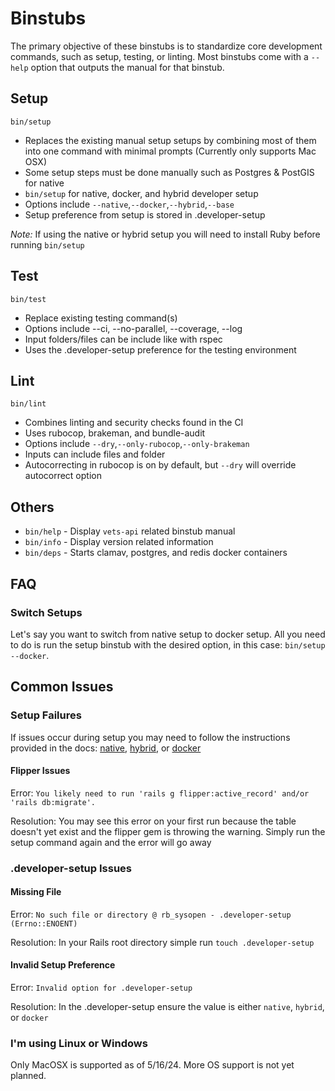 # Binstubs

The primary objective of these binstubs is to standardize core development commands, such as setup, testing, or linting. Most binstubs come with a `--help` option that outputs the manual for that binstub. 

## Setup

```
bin/setup 
```

- Replaces the existing manual setup setups by combining most of them into one command with minimal prompts (Currently only supports Mac OSX)
- Some setup steps must be done manually such as Postgres & PostGIS for native
- `bin/setup` for native, docker, and hybrid developer setup
- Options include `--native`,`--docker`,`--hybrid`,`--base`
- Setup preference from setup is stored in .developer-setup

_Note:_ If using the native or hybrid setup you will need to install Ruby before running `bin/setup`

## Test

```
bin/test 
```

- Replace existing testing command(s)
- Options include --ci, --no-parallel, --coverage, --log
- Input folders/files can be include like with rspec 
- Uses the .developer-setup preference for the testing environment

## Lint

```
bin/lint 
```

- Combines linting and security checks found in the CI
- Uses rubocop, brakeman, and bundle-audit
- Options include `--dry`,`--only-rubocop`,`--only-brakeman`
- Inputs can include files and folder 
- Autocorrecting in rubocop is on by default, but `--dry` will override autocorrect option

## Others

- `bin/help` - Display `vets-api` related binstub manual
- `bin/info` - Display version related information
- `bin/deps` - Starts clamav, postgres, and redis docker containers

## FAQ

### Switch Setups

Let's say you want to switch from native setup to docker setup. All you need to do is run the setup binstub with the desired option, in this case: `bin/setup --docker`. 

## Common Issues

### Setup Failures 

If issues occur during setup you may need to follow the instructions provided in the docs: [native](native.md), [hybrid](hybrid.md), or [docker](docker.md)

#### Flipper Issues

Error: `You likely need to run 'rails g flipper:active_record' and/or 'rails db:migrate'.`

Resolution: You may see this error on your first run because the table doesn't yet exist and the flipper gem is throwing the warning. Simply run the setup command again and the error will go away

### .developer-setup Issues

#### Missing File 

Error: `No such file or directory @ rb_sysopen - .developer-setup (Errno::ENOENT)`

Resolution: In your Rails root directory simple run `touch .developer-setup`

#### Invalid Setup Preference
Error: `Invalid option for .developer-setup`

Resolution: In the .developer-setup ensure the value is either `native`, `hybrid`, or `docker`

### I'm using Linux or Windows

Only MacOSX is supported as of 5/16/24. More OS support is not yet planned. 

